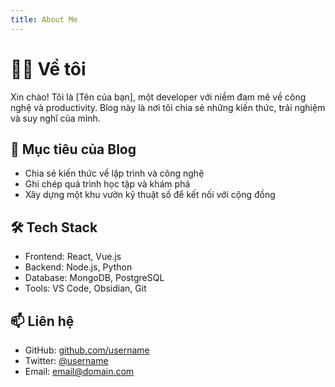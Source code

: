 ```yaml
---
title: About Me
---
```


# 🙋‍♂️ Về tôi

Xin chào! Tôi là [Tên của bạn], một developer với niềm đam mê về công nghệ và productivity. Blog này là nơi tôi chia sẻ những kiến thức, trải nghiệm và suy nghĩ của mình.

## 🎯 Mục tiêu của Blog

- Chia sẻ kiến thức về lập trình và công nghệ
- Ghi chép quá trình học tập và khám phá
- Xây dựng một khu vườn kỹ thuật số để kết nối với cộng đồng

## 🛠️ Tech Stack

- Frontend: React, Vue.js
- Backend: Node.js, Python
- Database: MongoDB, PostgreSQL
- Tools: VS Code, Obsidian, Git

## 📫 Liên hệ

- GitHub: [github.com/username](https://github.com/username)
- Twitter: [@username](https://twitter.com/username)
- Email: [email@domain.com](mailto:email@domain.com)
